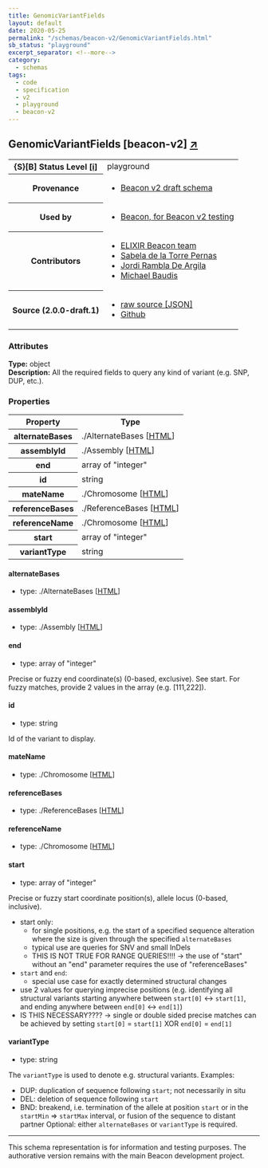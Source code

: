 ```yaml
---
title: GenomicVariantFields
layout: default
date: 2020-05-25
permalink: "/schemas/beacon-v2/GenomicVariantFields.html"
sb_status: "playground"
excerpt_separator: <!--more-->
category:
  - schemas
tags:
  - code
  - specification
  - v2
  - playground
  - beacon-v2
---
```


<div id="schema-header-title">
  <h2>GenomicVariantFields <span id="schema-header-title-project">[beacon-v2] <a href="https://github.com/ga4gh-beacon/specification-v2-test-schemas" target="_BLANK">&nearr;</a></span> </h2>
</div>

<table id="schema-header-table">
  <tr>
    <th>{S}[B] Status Level <a href="https://schemablocks.org/about/sb-status-levels.html">[i]</a></th>
    <td><div id="schema-header-status">playground</div></td>
  </tr>

  <tr>
    <th>Provenance</th>
    <td>
      <ul>
<li><a href="https://github.com/ga4gh-beacon/specification-v2">Beacon v2 draft schema</a></li>
      </ul>
    </td>
  </tr>
  <tr>
    <th>Used by</th>
    <td>
      <ul>
<li><a href="https://github.com/ga4gh-beacon/specification-v2">Beacon, for Beacon v2 testing</a></li>
      </ul>
    </td>
  </tr>

<!--more-->

  <tr>
    <th>Contributors</th>
    <td>
      <ul>
<li><a href="https://beacon-project.io/categories/people.html">ELIXIR Beacon team</a></li>
<li><a href="https://beacon-project.io/people/Sabela-de-la-Torre/">Sabela de la Torre Pernas</a></li>
<li><a href="https://beacon-project.io/people/Jordi-Rambla/">Jordi Rambla De Argila</a></li>
<li><a href="https://orcid.org/0000-0002-9903-4248">Michael Baudis</a></li>
      </ul>
    </td>
  </tr>
  <tr>
    <th>Source (2.0.0-draft.1)</th>
    <td>
      <ul>
        <li><a href="current/GenomicVariantFields.json" target="_BLANK">raw source [JSON]</a></li>
        <li><a href="https://github.com/ga4gh-beacon/specification-v2-test-schemas/blob/master/schemas/GenomicVariantFields.yaml" target="_BLANK">Github</a></li>
      </ul>
    </td>
  </tr>
</table>

<div id="schema-attributes-title">
  <h3>Attributes</h3>
</div>

  
__Type:__ object  
__Description:__ All the required fields to query any kind of variant (e.g. SNP, DUP, 
etc.).

### Properties

<table id="schema-properties-table">
  <tr>
    <th>Property</th>
    <th>Type</th>
  </tr>
  <tr>
    <th>alternateBases</th>
    <td>./AlternateBases [<a href="./AlternateBases.html" target="_BLANK">HTML</a>]</td>
  </tr>
  <tr>
    <th>assemblyId</th>
    <td>./Assembly [<a href="./Assembly.html" target="_BLANK">HTML</a>]</td>
  </tr>
  <tr>
    <th>end</th>
    <td>array of "integer"</td>
  </tr>
  <tr>
    <th>id</th>
    <td>string</td>
  </tr>
  <tr>
    <th>mateName</th>
    <td>./Chromosome [<a href="./Chromosome.html" target="_BLANK">HTML</a>]</td>
  </tr>
  <tr>
    <th>referenceBases</th>
    <td>./ReferenceBases [<a href="./ReferenceBases.html" target="_BLANK">HTML</a>]</td>
  </tr>
  <tr>
    <th>referenceName</th>
    <td>./Chromosome [<a href="./Chromosome.html" target="_BLANK">HTML</a>]</td>
  </tr>
  <tr>
    <th>start</th>
    <td>array of "integer"</td>
  </tr>
  <tr>
    <th>variantType</th>
    <td>string</td>
  </tr>

</table>


#### alternateBases

* type: ./AlternateBases [<a href="./AlternateBases.html" target="_BLANK">HTML</a>]




#### assemblyId

* type: ./Assembly [<a href="./Assembly.html" target="_BLANK">HTML</a>]




#### end

* type: array of "integer"

Precise or fuzzy end coordinate(s) (0-based, exclusive). See start. 
For fuzzy matches, provide 2 values in the array (e.g. [111,222]).



#### id

* type: string

Id of the variant to display.



#### mateName

* type: ./Chromosome [<a href="./Chromosome.html" target="_BLANK">HTML</a>]




#### referenceBases

* type: ./ReferenceBases [<a href="./ReferenceBases.html" target="_BLANK">HTML</a>]




#### referenceName

* type: ./Chromosome [<a href="./Chromosome.html" target="_BLANK">HTML</a>]




#### start

* type: array of "integer"

Precise or fuzzy start coordinate position(s), allele locus 
(0-based, inclusive).
* start only:
  - for single positions, e.g. the start of a specified sequence 
  alteration where the size is given through the specified 
  `alternateBases`
  - typical use are queries for SNV and small InDels
  - THIS IS NOT TRUE FOR RANGE QUERIES!!!! -> the use of "start" 
  without an "end" parameter requires the use of "referenceBases"
* `start` and `end`:
  - special use case for exactly determined structural changes
* use 2 values for querying imprecise positions (e.g. identifying 
all structural variants starting anywhere between `start[0]` <-> 
`start[1]`, and ending anywhere between `end[0]` <-> `end[1]`)
* IS THIS NECESSARY???? -> single or double sided precise matches 
can be achieved by setting `start[0]` = `start[1]` XOR `end[0]` = 
`end[1]`



#### variantType

* type: string

The `variantType` is used to denote e.g. structural variants.
Examples:
* DUP: duplication of sequence following `start`; not necessarily in
situ
* DEL: deletion of sequence following `start`
* BND: breakend, i.e. termination of the allele at position
      `start` or in the `startMin` => `startMax` interval, or fusion
      of the sequence to distant partner
Optional: either `alternateBases` or `variantType` is required.


<hr/>
<div id="schema-footer">
This schema representation is for information and testing purposes. The authorative 
version remains with the main Beacon development project.
</div>


